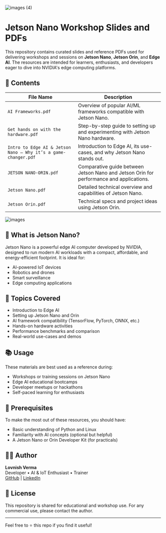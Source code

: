 ![images (4)](https://github.com/user-attachments/assets/aab9060b-f4b7-4e21-8317-df7a6a968301)

# Jetson Nano Workshop Slides and PDFs

This repository contains curated slides and reference PDFs used for delivering workshops and sessions on **Jetson Nano**, **Jetson Orin**, and **Edge AI**. The resources are intended for learners, enthusiasts, and developers eager to dive into NVIDIA's edge computing platforms.

## 📂 Contents

| File Name                                              | Description |
|--------------------------------------------------------|-------------|
| `AI Frameworks.pdf`                                    | Overview of popular AI/ML frameworks compatible with Jetson Nano. |
| `Get hands on with the hardware.pdf`                   | Step-by-step guide to setting up and experimenting with Jetson Nano hardware. |
| `Intro to Edge AI & Jetson Nano – Why it’s a game-changer.pdf` | Introduction to Edge AI, its use-cases, and why Jetson Nano stands out. |
| `JETSON NANO-ORIN.pdf`                                 | Comparative guide between Jetson Nano and Jetson Orin for performance and applications. |
| `Jetson Nano.pdf`                                      | Detailed technical overview and capabilities of Jetson Nano. |
| `Jetson Orin.pdf`                                      | Technical specs and project ideas using Jetson Orin. |


![images](https://github.com/user-attachments/assets/a84caf9d-cd24-44fb-880f-e17617acdb06)


## 🚀 What is Jetson Nano?

Jetson Nano is a powerful edge AI computer developed by NVIDIA, designed to run modern AI workloads with a compact, affordable, and energy-efficient footprint. It is ideal for:

- AI-powered IoT devices  
- Robotics and drones  
- Smart surveillance  
- Edge computing applications

## 🧠 Topics Covered

- Introduction to Edge AI
- Setting up Jetson Nano and Orin
- AI framework compatibility (TensorFlow, PyTorch, ONNX, etc.)
- Hands-on hardware activities
- Performance benchmarks and comparison
- Real-world use-cases and demos

## 📚 Usage

These materials are best used as a reference during:
- Workshops or training sessions on Jetson Nano
- Edge AI educational bootcamps
- Developer meetups or hackathons
- Self-paced learning for enthusiasts

## 🤖 Prerequisites

To make the most out of these resources, you should have:
- Basic understanding of Python and Linux
- Familiarity with AI concepts (optional but helpful)
- A Jetson Nano or Orin Developer Kit (for practicals)

## 🧑‍🏫 Author

**Lovnish Verma**  
Developer • AI & IoT Enthusiast • Trainer  
[GitHub](https://github.com/lovnishverma) | [LinkedIn](https://www.linkedin.com/in/lovnishverma)

## 📝 License

This repository is shared for educational and workshop use. For any commercial use, please contact the author.

---

Feel free to ⭐ this repo if you find it useful!
